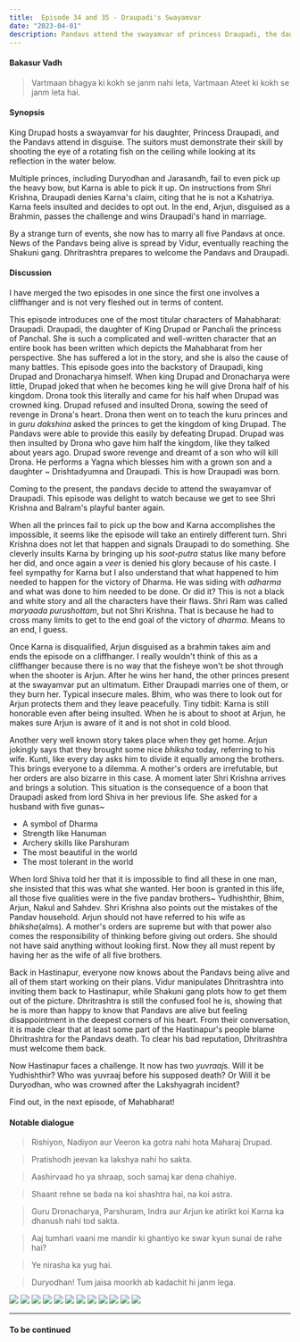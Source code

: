 ```yaml
---
title:  Episode 34 and 35 - Draupadi's Swayamvar
date: "2023-04-01"
description: Pandavs attend the swayamvar of princess Draupadi, the daughter of king Drupad.
---
```

#### Bakasur Vadh
> Vartmaan bhagya ki kokh se janm nahi leta, Vartmaan Ateet ki kokh se janm leta hai.

#### Synopsis 
King Drupad hosts a swayamvar for his daughter, Princess Draupadi, and the
Pandavs attend in disguise. The suitors must demonstrate their skill by
shooting the eye of a rotating fish on the ceiling while looking at its
reflection in the water below.

Multiple princes, including Duryodhan and Jarasandh, fail to even pick up the
heavy bow, but Karna is able to pick it up. On instructions from Shri Krishna,
Draupadi denies Karna's claim, citing that he is not a Kshatriya. Karna feels
insulted and decides to opt out. In the end, Arjun, disguised as a Brahmin,
passes the challenge and wins Draupadi's hand in marriage.

By a strange turn of events, she now has to marry all five Pandavs at once.
News of the Pandavs being alive is spread by Vidur, eventually reaching the
Shakuni gang. Dhritrashtra prepares to welcome the Pandavs and Draupadi.

#### Discussion 
I have merged the two episodes in one since the first one involves a
cliffhanger and is not very fleshed out in terms of content.

This episode introduces one of the most titular characters of Mahabharat:
Draupadi. Draupadi, the daughter of King Drupad or Panchali the princess of
Panchal. She is such a complicated and well-written character that an entire
book has been written which depicts the Mahabharat from her perspective. She
has suffered a lot in the story, and she is also the cause of many battles.
This episode goes into the backstory of Draupadi, king Drupad and Dronacharya
himself. When king Drupad and Dronacharya were little, Drupad joked that when
he becomes king he will give Drona half of his kingdom. Drona took this literally
and came for his half when Drupad was crowned king. Drupad refused and insulted
Drona, sowing the seed of revenge in Drona's heart. Drona then went on to teach
the kuru princes and in *guru dakshina* asked the princes to get the kingdom of
king Drupad. The Pandavs were able to provide this easily by defeating Drupad.
Drupad was then insulted by Drona who gave him half the kingdom, like they
talked about years ago. Drupad swore revenge and dreamt of a son who will kill
Drona. He performs a Yagna which blesses him with a grown son and a daughter ~
Drishtadyumna and Draupadi. This is how Draupadi was born.

Coming to the present, the pandavs decide to attend the swayamvar of Draupadi.
This episode was delight to watch because we get to see Shri Krishna and
Balram's playful banter again. 

When all the princes fail to pick up the bow and Karna accomplishes the
impossible, it seems like the episode will take an entirely different turn.
Shri Krishna does not let that happen and signals Draupadi to do something. She
cleverly insults Karna by bringing up his *soot-putra* status like many before
her did, and once again a *veer* is denied his glory because of his caste. I
feel sympathy for Karna but I also understand that what happened to him needed
to happen for the victory of Dharma. He was siding with *adharma* and what was
done to him needed to be done. Or did it? This is not a black and white story
and all the characters have their flaws. Shri Ram was called *maryaada
purushottam*, but not Shri Krishna. That is because he had to cross many limits
to get to the end goal of the victory of *dharma*. Means to an end, I guess.

Once Karna is disqualified, Arjun disguised as a brahmin takes aim and ends the
episode on a cliffhanger. I really wouldn't think of this as a cliffhanger
because there is no way that the fisheye won't be shot through when the shooter
is Arjun. After he wins her hand, the other princes present at the swayamvar
put an ultimatum. Either Draupadi marries one of them, or they burn her.
Typical insecure males. Bhim, who was there to look out for Arjun protects them
and they leave peacefully. Tiny tidbit: Karna is still honorable even after
being insulted. When he is about to shoot at Arjun, he makes sure Arjun is
aware of it and is not shot in cold blood.

Another very well known story takes place when they get home. Arjun jokingly
says that they brought some nice *bhiksha* today, referring to his wife. Kunti,
like every day asks him to divide it equally among the brothers. This brings
everyone to a dilemma. A mother's orders are irrefutable, but her orders are
also bizarre in this case. A moment later Shri Krishna arrives and brings a
solution. This situation is the consequence of a boon that Draupadi asked from
lord Shiva in her previous life. She asked for a husband with five gunas~

* A symbol of Dharma
* Strength like Hanuman
* Archery skills like Parshuram
* The most beautiful in the world
* The most tolerant in the world

When lord Shiva told her that it is impossible to find all these in one man,
she insisted that this was what she wanted. Her boon is granted in this life,
all those five qualities were in the five pandav brothers~ Yudhishthir, Bhim,
Arjun, Nakul and Sahdev. Shri Krishna also points out the mistakes of the
Pandav household. Arjun should not have referred to his wife as
*bhiksha*(alms). A mother's orders are supreme but with that power also comes
the responsibility of thinking before giving out orders. She should not have
said anything without looking first. Now they all must repent by having her as
the wife of all five brothers.

Back in Hastinapur, everyone now knows about the Pandavs being alive and all of
them start working on their plans. Vidur manipulates Dhritrashtra into inviting
them back to Hastinapur, while Shakuni gang plots how to get them out of the
picture. Dhritrashtra is still the confused fool he is, showing that he is more
than happy to know that Pandavs are alive but feeling disappointment in the
deepest corners of his heart. From their conversation, it is made clear that at
least some part of the Hastinapur's people blame Dhritrashtra for the Pandavs
death. To clear his bad reputation, Dhritrashtra must welcome them back.

Now Hastinapur faces a challenge. It now has two *yuvraaj*s. Will it be
Yudhishthir? Who was yuvraaj before his supposed death? Or Will it be
Duryodhan, who was crowned after the Lakshyagrah incident? 

Find out, in the next episode, of Mahabharat!


#### Notable dialogue

> Rishiyon, Nadiyon aur Veeron ka gotra nahi hota Maharaj Drupad.
<!--- --->
> Pratishodh jeevan ka lakshya nahi ho sakta. 

<!--- --->
> Aashirvaad ho ya shraap, soch samaj kar dena chahiye.

<!--- --->
> Shaant rehne se bada na koi shashtra hai, na koi astra.

<!--- --->
> Guru Dronacharya, Parshuram, Indra aur Arjun ke atirikt koi Karna ka dhanush nahi tod sakta.

<!--- --->
> Aaj tumhari vaani me mandir ki ghantiyo ke swar kyun sunai de rahe hai?

<!--- --->
> Ye nirasha ka yug hai.

<!--- --->

> Duryodhan! Tum jaisa moorkh ab kadachit hi janm lega.

![](../../assets/mahabharat/ep_34_35_1.webp)
![](../../assets/mahabharat/ep_34_35_2.webp)
![](../../assets/mahabharat/ep_34_35_3.webp)
![](../../assets/mahabharat/ep_34_35_4.webp)
![](../../assets/mahabharat/ep_34_35_5.webp)
![](../../assets/mahabharat/ep_34_35_6.webp)
![](../../assets/mahabharat/ep_34_35_7.webp)
![](../../assets/mahabharat/ep_34_35_8.webp)
![](../../assets/mahabharat/ep_34_35_9.webp)
![](../../assets/mahabharat/ep_34_35_10.webp)
![](../../assets/mahabharat/ep_34_35_11.webp)
![](../../assets/mahabharat/ep_34_35_12.webp)

-------------------------

#### To be continued
